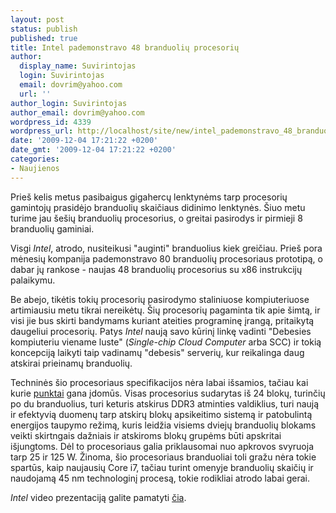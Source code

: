 ```yaml
---
layout: post
status: publish
published: true
title: Intel pademonstravo 48 branduolių procesorių
author:
  display_name: Suvirintojas
  login: Suvirintojas
  email: dovrim@yahoo.com
  url: ''
author_login: Suvirintojas
author_email: dovrim@yahoo.com
wordpress_id: 4339
wordpress_url: http://localhost/site/new/intel_pademonstravo_48_branduoliu_procesoriu/
date: '2009-12-04 17:21:22 +0200'
date_gmt: '2009-12-04 17:21:22 +0200'
categories:
- Naujienos
---
```

<p>Prieš kelis metus pasibaigus gigahercų lenktynėms tarp procesorių gamintojų prasidėjo branduolių skaičiaus didinimo lenktynės. Šiuo metu turime jau šešių branduolių procesorius, o greitai pasirodys ir pirmieji 8 branduolių gaminiai.</p>
<p>Visgi <i>Intel</i>, atrodo, nusiteikusi "auginti" branduolius kiek greičiau. Prieš pora mėnesių kompanija pademonstravo 80 branduolių procesoriaus prototipą, o dabar jų rankose - naujas 48 branduolių procesorius su x86 instrukcijų palaikymu.</p>
<p>Be abejo, tikėtis tokių procesorių pasirodymo staliniuose kompiuteriuose artimiausiu metu tikrai nereikėtų. Šių procesorių pagaminta tik apie šimtą, ir visi jie bus skirti bandymams kuriant ateities programinę įrangą, pritaikytą daugeliui procesorių. Patys <i>Intel</i> naują savo kūrinį linkę vadinti "Debesies kompiuteriu viename luste" (<i>Single-chip Cloud Computer</i> arba SCC) ir tokią koncepciją laikyti taip vadinamų "debesis" serverių, kur reikalinga daug atskirai prieinamų branduolių.</p>
<p>Techninės šio procesoriaus specifikacijos nėra labai išsamios, tačiau kai kurie <a class="ns" href="http://download.intel.com/pressroom/pdf/rockcreek/SCC_Announcement_JustinRattner.pdf">punktai</a> gana įdomūs. Visas procesorius sudarytas iš 24 blokų, turinčių po du branduolius, turi keturis atskirus DDR3 atminties valdiklius, turi naują ir efektyvią duomenų tarp atskirų blokų apsikeitimo sistemą ir patobulintą energijos taupymo režimą, kuris leidžia visiems dviejų branduolių blokams veikti skirtngais dažniais ir atskiroms blokų grupėms būti apskritai išjungtoms. Dėl to procesoriaus galia priklausomai nuo apkrovos svyruoja tarp 25 ir 125 W. Žinoma, šio procesoriaus branduoliai toli gražu nėra tokie spartūs, kaip naujausių Core i7, tačiau turint omenyje branduolių skaičių ir naudojamą 45 nm technologinį procesą, tokie rodikliai atrodo labai gerai.</p>
<p><i>Intel</i> video prezentaciją galite pamatyti <a class="ns" href="http://www.youtube.com/user/channelintel#p/u/0/L_cXi7uyJU4">čia</a>.</p>
